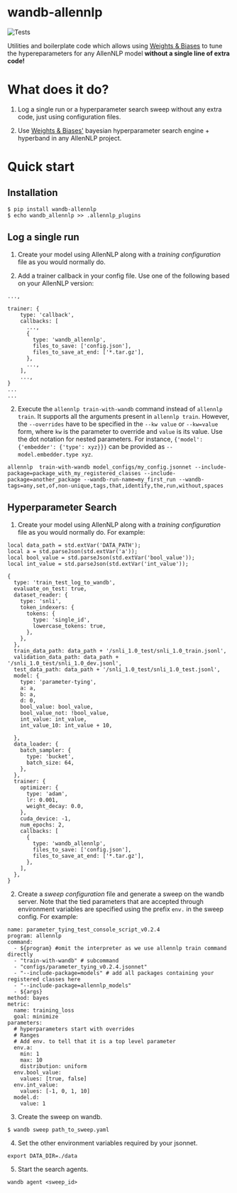 # wandb-allennlp


![Tests](https://github.com/dhruvdcoder/wandb-allennlp/workflows/Tests/badge.svg)


Utilities and boilerplate code which allows using [Weights & Biases](https://www.wandb.com/) to tune the hypereparameters for any AllenNLP model **without a single line of extra code!**

# What does it do?

1. Log a single run or a hyperparameter search sweep without any extra code, just using configuration files.

2. Use [Weights & Biases'](https://www.wandb.com/) bayesian hyperparameter search engine + hyperband in any AllenNLP project.



# Quick start

## Installation

```
$ pip install wandb-allennlp
$ echo wandb_allennlp >> .allennlp_plugins
```



## Log a single run

1. Create your model using AllenNLP along with a *training configuration* file as you would normally do.

2. Add a trainer callback in your config file. Use one of the following based on your AllenNLP version:


```
...,

trainer: {
    type: 'callback',
    callbacks: [
      ...,
      {
        type: 'wandb_allennlp',
        files_to_save: ['config.json'],
        files_to_save_at_end: ['*.tar.gz'],
      },
      ...,
    ],
    ...,
}
...
...
```

2. Execute the `allennlp train-with-wandb` command instead of `allennlp train`. It supports all the arguments present in `allennlp train`. However, the `--overrides` have to be specified in the `--kw value` or `--kw=value` form, where `kw` is the parameter to override and `value` is its value. Use the dot notation for nested parameters. For instance, `{'model': {'embedder': {'type': xyz}}}` can be provided as `--model.embedder.type xyz`.

```
allennlp  train-with-wandb model_configs/my_config.jsonnet --include-package=package_with_my_registered_classes --include-package=another_package --wandb-run-name=my_first_run --wandb-tags=any,set,of,non-unique,tags,that,identify,the,run,without,spaces

```


## Hyperparameter Search

1. Create your model using AllenNLP along with a *training configuration* file as you would normally do. For example:

```
local data_path = std.extVar('DATA_PATH');
local a = std.parseJson(std.extVar('a'));
local bool_value = std.parseJson(std.extVar('bool_value'));
local int_value = std.parseJson(std.extVar('int_value'));

{
  type: 'train_test_log_to_wandb',
  evaluate_on_test: true,
  dataset_reader: {
    type: 'snli',
    token_indexers: {
      tokens: {
        type: 'single_id',
        lowercase_tokens: true,
      },
    },
  },
  train_data_path: data_path + '/snli_1.0_test/snli_1.0_train.jsonl',
  validation_data_path: data_path + '/snli_1.0_test/snli_1.0_dev.jsonl',
  test_data_path: data_path + '/snli_1.0_test/snli_1.0_test.jsonl',
  model: {
    type: 'parameter-tying',
    a: a,
    b: a,
    d: 0,
    bool_value: bool_value,
    bool_value_not: !bool_value,
    int_value: int_value,
    int_value_10: int_value + 10,

  },
  data_loader: {
    batch_sampler: {
      type: 'bucket',
      batch_size: 64,
    },
  },
  trainer: {
    optimizer: {
      type: 'adam',
      lr: 0.001,
      weight_decay: 0.0,
    },
    cuda_device: -1,
    num_epochs: 2,
    callbacks: [
      {
        type: 'wandb_allennlp',
        files_to_save: ['config.json'],
        files_to_save_at_end: ['*.tar.gz'],
      },
    ],
  },
}
```

2. Create a *sweep configuration* file and generate a sweep on the wandb server. Note that the tied parameters that are accepted through environment variables are specified using the prefix `env.` in the sweep config. For example:

```
name: parameter_tying_test_console_script_v0.2.4
program: allennlp
command:
  - ${program} #omit the interpreter as we use allennlp train command directly
  - "train-with-wandb" # subcommand
  - "configs/parameter_tying_v0.2.4.jsonnet"
  - "--include-package=models" # add all packages containing your registered classes here
  - "--include-package=allennlp_models"
  - ${args}
method: bayes
metric:
  name: training_loss
  goal: minimize
parameters:
  # hyperparameters start with overrides
  # Ranges
  # Add env. to tell that it is a top level parameter
  env.a:
    min: 1
    max: 10
    distribution: uniform
  env.bool_value:
    values: [true, false]
  env.int_value:
    values: [-1, 0, 1, 10]
  model.d:
    value: 1
```
3. Create the sweep on wandb.

```
$ wandb sweep path_to_sweep.yaml
```

4. Set the other environment variables required by your jsonnet.

```
export DATA_DIR=./data
```

5. Start the search agents.

```
wandb agent <sweep_id>
```
